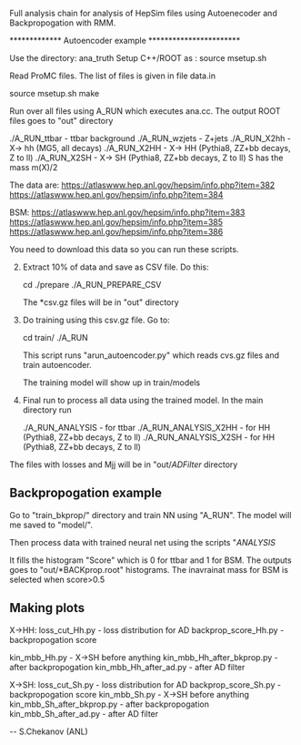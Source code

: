 Full analysis chain for analysis of HepSim files using Autoenecoder and Backpropogation with RMM.

************* Autoencoder example ***********************

Use the directory: ana_truth
Setup C++/ROOT as : source msetup.sh


Read ProMC files. The list of files is given in file data.in

source msetup.sh
 make


Run over all files using A_RUN which executes ana.cc.
The output ROOT files goes to "out" directory

   ./A_RUN_ttbar - ttbar background
   ./A_RUN_wzjets - Z+jets
   ./A_RUN_X2hh - X-> hh (MG5, all decays)
   ./A_RUN_X2HH - X-> HH (Pythia8, ZZ+bb decays, Z to ll)
   ./A_RUN_X2SH - X-> SH (Pythia8, ZZ+bb decays, Z to ll)
                          S has the mass m(X)/2

The data are:
https://atlaswww.hep.anl.gov/hepsim/info.php?item=382
https://atlaswww.hep.anl.gov/hepsim/info.php?item=384

BSM:
https://atlaswww.hep.anl.gov/hepsim/info.php?item=383
https://atlaswww.hep.anl.gov/hepsim/info.php?item=385
https://atlaswww.hep.anl.gov/hepsim/info.php?item=386

You need to download this data so you can run these scripts.
  

2) Extract 10% of data and save as CSV file. Do this:

    cd ./prepare
   ./A_RUN_PREPARE_CSV

   The *csv.gz files will be in "out" directory

3) Do training using this csv.gz file. Go to:

   cd train/
   ./A_RUN

   This script runs "arun_autoencoder.py" which reads cvs.gz files
   and train autoencoder.

   The training model will show up in train/models

4) Final run to process all data using the trained model. In the main directory run

   ./A_RUN_ANALYSIS - for ttbar
   ./A_RUN_ANALYSIS_X2HH - for HH (Pythia8, ZZ+bb decays, Z to ll)
   ./A_RUN_ANALYSIS_X2SH - for HH (Pythia8, ZZ+bb decays, Z to ll)

  The files with losses and Mjj will be in "out/*ADFilter* directory


## Backpropogation example 

Go to "train_bkprop/" directory and train NN using "A_RUN". The model will me saved to "model/".

Then  process data with trained neural net using the scripts "*ANALYSIS* 

It fills the histogram "Score" which is 0 for ttbar and 1 for BSM.
The outputs goes to "out/*BACKprop.root" histograms.
The inavrainat mass for BSM is selected when score>0.5


## Making plots


   X->HH:
   loss_cut_Hh.py  - loss distribution for AD
   backprop_score_Hh.py - backpropogation score

   kin_mbb_Hh.py  - X->SH before anything
   kin_mbb_Hh_after_bkprop.py - after backpropogation
   kin_mbb_Hh_after_ad.py - after AD filter

   X->SH:
   loss_cut_Sh.py  - loss distribution for AD
   backprop_score_Sh.py - backpropogation score
   kin_mbb_Sh.py  - X->SH before anything
   kin_mbb_Sh_after_bkprop.py - after backpropogation
   kin_mbb_Sh_after_ad.py - after AD filter
 
  

-- S.Chekanov (ANL)

 
